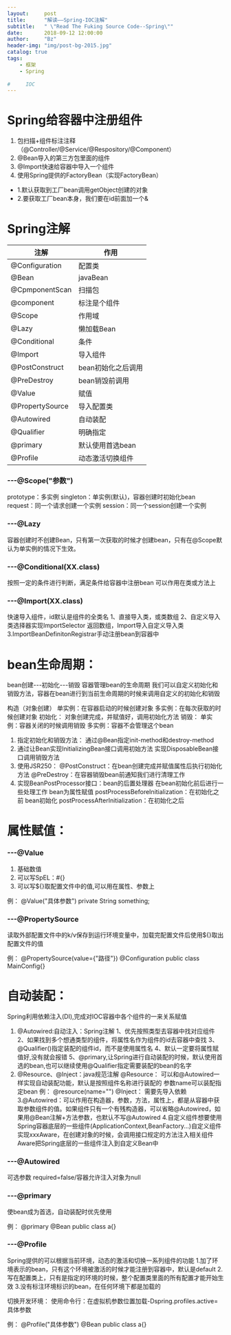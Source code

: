 ```yaml
---
layout:     post
title:      "解读——Spring-IOC注解"
subtitle:   " \"Read The Fuking Source Code--Spring\""
date:       2018-09-12 12:00:00
author:     "Bz"
header-img: "img/post-bg-2015.jpg"
catalog: true
tags:
    - 框架
    - Spring
    
#     IOC
---
```

# Spring给容器中注册组件

1. 包扫描+组件标注注释（@Controller/@Service/@Respository/@Component）
1. @Bean导入的第三方包里面的组件
1. @Import快速给容器中导入一个组件
1. 使用Spring提供的FactoryBean（实现FactoryBean）
-    1.默认获取到工厂bean调用getObject创建的对象
-    2.要获取工厂bean本身，我们要在id前面加一个&



# Spring注解

注解|作用
-|-
@Configuration|配置类
@Bean|javaBean
@CpmponentScan|扫描包
@component|标注是个组件
@Scope|作用域
@Lazy|懒加载Bean
@Conditional|条件
@Import|导入组件
@PostConstruct|bean初始化之后调用
@PreDestroy|bean销毁前调用
@Value|赋值
@PropertySource|导入配置类
@Autowired|自动装配
@Qualifier|明确指定
@primary|默认使用首选bean
@Profile|动态激活切换组件
### ---@Scope("参数")
prototype：多实例
singleton：单实例(默认)，容器创建时初始化bean
request：同一个请求创建一个实例
session：同一个session创建一个实例

### ---@Lazy
容器创建时不创建Bean，只有第一次获取的时候才创建bean，只有在@Scope默认为单实例的情况下生效。

### ---@Conditional(XX.class)
按照一定的条件进行判断，满足条件给容器中注册bean
可以作用在类或方法上

### ---@Import(XX.class)
快速导入组件，id默认是组件的全类名
1、直接导入类，或类数组
2、自定义导入类选择器实现ImportSelector 返回数组，Import导入自定义导入类
3.ImportBeanDefinitonRegistrar手动注册bean到容器中

# bean生命周期：

 bean创建---初始化---销毁
容器管理bean的生命周期
我们可以自定义初始化和销毁方法，容器在bean进行到当前生命周期的时候来调用自定义的初始化和销毁

构造（对象创建）
    单实例：在容器启动的时候创建对象
    多实例：在每次获取的时候创建对象
初始化：
    对象创建完成，并赋值好，调用初始化方法
销毁：
    单实例：容器关闭的时候调用销毁
    多实例：容器不会管理这个bean
1. 指定初始化和销毁方法：
    通过@Bean指定init-method和destroy-method
2. 通过让Bean实现InitializingBean接口调用初始方法
            实现DisposableBean接口调用销毁方法
3. 使用JSR250：
        @PostConstruct：在bean创建完成并赋值属性后执行初始化方法
        @PreDestroy：在容器销毁bean前通知我们进行清理工作
4. 实现BeanPostProcessor接口：bean的后置处理器
    在bean初始化前后进行一些处理工作
    bean为属性赋值
    postProcessBeforeInitialization：在初始化之前
    bean初始化
    postProcessAfterInitialization：在初始化之后

# 属性赋值：

### ---@Value
1. 基础数值
2. 可以写SpEL：#{}
3. 可以写${}取配置文件中的值,可以用在属性、参数上

例：
@Value("具体参数")
private String something;
### ---@PropertySource
读取外部配置文件中的k/v保存到运行环境变量中，加载完配置文件后使用${}取出配置文件的值

例：
@PropertySource(value={"路径"})
@Configuration
public class MainConfig{}

# 自动装配：
Spring利用依赖注入(DI),完成对IOC容器中各个组件的一来关系赋值
1. @Autowired:自动注入：Spring注解
    1、优先按照类型去容器中找对应组件
    2、如果找到多个想通类型的组件，将属性名作为组件的id去容器中查找
    3、@Qualifier()指定装配的组件id，而不是使用属性名
    4、默认一定要将属性赋值好,没有就会报错
    5、@primary,让Spring进行自动装配的时候，默认使用首选的bean,也可以继续使用@Qualifier指定需要装配的bean的名字
2. @Resource、@Inject：java规范注解
    @Resource：
        可以和@Autowired一样实现自动装配功能，默认是按照组件名称进行装配的
        参数name可以装配指定bean
    例：
    @resource(name="")
    @Inject： 需要先导入依赖 
3.@Autowired：可以作用在构造器，参数，方法，属性上，都是从容器中获取参数组件的值。如果组件只有一个有残构造器，可以省略@Autowired，如果用@Bean注解+方法参数，也默认不写@Autowired
4.自定义组件想要使用Spring容器底层的一些组件(ApplicationContext,BeanFactory...)自定义组件实现xxxAware，在创建对象的时候，会调用接口规定的方法注入相关组件 Aware把Spring底层的一些组件注入到自定义Bean中

### ---@Autowired 
可选参数
required=false/容器允许注入对象为null
### ---@primary
使bean成为首选，自动装配时优先使用

例：
@primary
@Bean
public class a{}
### ---@Profile
Spring提供的可以根据当前环境，动态的激活和切换一系列组件的功能
1.加了环境表示的bean，只有这个环境被激活的时候才能注册到容器中，默认是default
2.写在配置类上，只有是指定的环境的时候，整个配置类里面的所有配置才能开始生效
3.没有标注环境标识的bean，在任何环境下都是加载的

切换开发环境：
使用命令行：在虚拟机参数位置加载-Dspring.profiles.active=具体参数

例：
@Profile("具体参数")
@Bean
public class a{}
